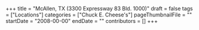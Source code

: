 +++
title = "McAllen, TX (3300 Expressway 83 Bld. 1000)"
draft = false
tags = ["Locations"]
categories = ["Chuck E. Cheese's"]
pageThumbnailFile = ""
startDate = "2008-00-00"
endDate = ""
contributors = []
+++
